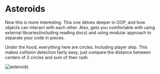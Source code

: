 # Asteroids

Now this is more interesting. This one delves deeper in OOP, and how objects can interact with each other. Also, gets you comfortable with using external libraries(including reading docs) and using modular approach to separate your code in pieces. 

Under the hood, everything here are circles. Including player ship. This makes collision detection fairly easy, just compare the distance between centers of 2 circles and sum of their radii.

![asteroids](/images/asteroids.png)

